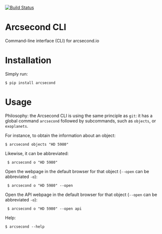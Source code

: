 [![Build Status](https://img.shields.io/travis/onekiloparsec/arcsecond-python.svg)](https://travis-ci.org/onekiloparsec/arcsecond-python.svg?branch=master)

# Arcsecond CLI

 Command-line interface (CLI) for arcsecond.io


# Installation

Simply run:

    $ pip install arcsecond


# Usage

Philosophy: the Arcsecond CLI is using the same principle as `git`: it has a global
command `arcsecond` followed by subcommands, such as `objects`, or `exoplanets`.

For instance, to obtain the information about an object:

    $ arcsecond objects "HD 5980"
    
Likewise, it can be abbreviated:

     $ arcsecond o "HD 5980"
     
Open the webpage in the default browser for that object (`--open` can be abbreviated `-o`):     

     $ arcsecond o "HD 5980" --open

Open the API webpage in the default browser for that object (`--open` can be abbreviated `-o`):     

     $ arcsecond o "HD 5980" --open api

Help:

    $ arcsecond --help

